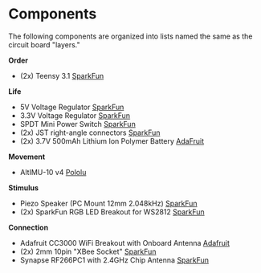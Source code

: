 # Components

The following components are organized into lists named the same as the circuit board "layers."

**Order**
- (2x) Teensy 3.1 [SparkFun](https://www.sparkfun.com/products/12646)

**Life**
- 5V Voltage Regulator [SparkFun](https://www.sparkfun.com/products/107)
- 3.3V Voltage Regulator [SparkFun](https://www.sparkfun.com/products/526)
- SPDT Mini Power Switch [SparkFun](https://www.sparkfun.com/products/102)
- (2x) JST right-angle connectors [SparkFun](https://www.sparkfun.com/products/9749)
- (2x) 3.7V 500mAh Lithium Ion Polymer Battery [AdaFruit](https://www.adafruit.com/products/1578)

**Movement**
- AltIMU-10 v4 [Pololu](https://www.pololu.com/product/2470)

**Stimulus**
- Piezo Speaker (PC Mount 12mm 2.048kHz) [SparkFun](https://www.sparkfun.com/products/7950)
- (2x) SparkFun RGB LED Breakout for WS2812 [SparkFun](https://www.sparkfun.com/products/11820)

**Connection**
- Adafruit CC3000 WiFi Breakout with Onboard Antenna [Adafruit](https://www.adafruit.com/products/1469)
- (2x) 2mm 10pin "XBee Socket" [SparkFun](https://www.sparkfun.com/products/8272)
- Synapse RF266PC1 with 2.4GHz Chip Antenna [SparkFun](https://www.sparkfun.com/products/11279)